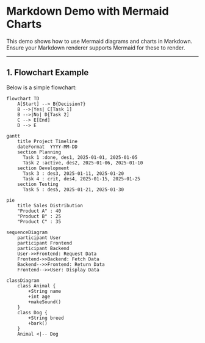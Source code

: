 # Markdown Demo with Mermaid Charts

This demo shows how to use Mermaid diagrams and charts in Markdown. Ensure your Markdown renderer supports Mermaid for these to render.

---

## 1. Flowchart Example

Below is a simple flowchart:

```mermaid
flowchart TD
    A[Start] --> B{Decision?}
    B -->|Yes| C[Task 1]
    B -->|No| D[Task 2]
    C --> E[End]
    D --> E

gantt
    title Project Timeline
    dateFormat  YYYY-MM-DD
    section Planning
      Task 1 :done, des1, 2025-01-01, 2025-01-05
      Task 2 :active, des2, 2025-01-06, 2025-01-10
    section Development
      Task 3 : des3, 2025-01-11, 2025-01-20
      Task 4 : crit, des4, 2025-01-15, 2025-01-25
    section Testing
      Task 5 : des5, 2025-01-21, 2025-01-30

pie
    title Sales Distribution
    "Product A" : 40
    "Product B" : 25
    "Product C" : 35

sequenceDiagram
    participant User
    participant Frontend
    participant Backend
    User->>Frontend: Request Data
    Frontend->>Backend: Fetch Data
    Backend-->>Frontend: Return Data
    Frontend-->>User: Display Data

classDiagram
    class Animal {
        +String name
        +int age
        +makeSound()
    }
    class Dog {
        +String breed
        +bark()
    }
    Animal <|-- Dog
